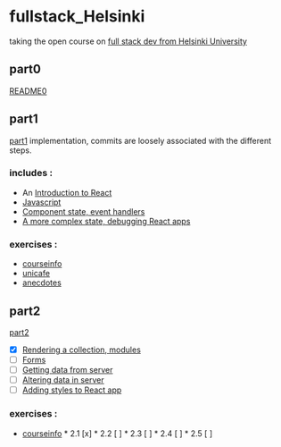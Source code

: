 # fullstack_Helsinki
taking the open course on [full stack dev from Helsinki University](https://fullstackopen.com/en/)

## part0 

[README0](https://github.com/quemeraisc/fullstack_Helsinki/blob/main/part0/README0.md)

## part1 

[part1](https://fullstackopen.com/en/part1) implementation, commits are loosely associated with the different steps.

### includes :
- An [Introduction to React](https://fullstackopen.com/en/part1/introduction_to_react)
- [Javascript](https://fullstackopen.com/en/part1/java_script)
- [Component state, event handlers](https://fullstackopen.com/en/part1/component_state_event_handlers)
- [A more complex state, debugging React apps](https://fullstackopen.com/en/part1/a_more_complex_state_debugging_react_apps)

### exercises :
- [courseinfo](https://github.com/quemeraisc/fullstack_Helsinki/tree/main/part1/courseinfo/src)
- [unicafe](https://github.com/quemeraisc/fullstack_Helsinki/tree/main/part1/unicafe/src)
- [anecdotes](https://github.com/quemeraisc/fullstack_Helsinki/tree/main/part1/anecdotes/src)

## part2

[part2](https://fullstackopen.com/en/part2) 

- [x] [Rendering a collection, modules](https://fullstackopen.com/en/part2/rendering_a_collection_modules)
- [ ] [Forms](https://fullstackopen.com/en/part2/forms)
- [ ] [Getting data from server](https://fullstackopen.com/en/part2/getting_data_from_server)
- [ ] [Altering data in server](https://fullstackopen.com/en/part2/altering_data_in_server)
- [ ] [Adding styles to React app](https://fullstackopen.com/en/part2/adding_styles_to_react_app)

### exercises :
- [courseinfo](https://github.com/quemeraisc/fullstack_Helsinki/tree/main/part2/courseinfo/src)
		* 2.1 [x]
		* 2.2 [ ]
		* 2.3 [ ]
		* 2.4 [ ]
		* 2.5 [ ]
